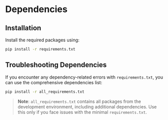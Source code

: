 # Dependencies

## Installation

Install the required packages using:
```bash
pip install -r requirements.txt
```

## Troubleshooting Dependencies

If you encounter any dependency-related errors with `requirements.txt`, you can use the comprehensive dependencies list:
```bash
pip install -r all_requirements.txt
```

> **Note**: `all_requirements.txt` contains all packages from the development environment, including additional dependencies. Use this only if you face issues with the minimal `requirements.txt`.